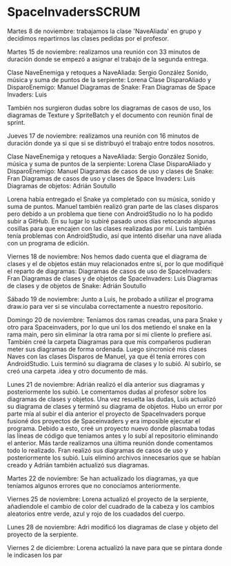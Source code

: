 # SpaceInvadersSCRUM

Martes 8 de noviembre: trabajamos la clase 'NaveAliada' en grupo y decidimos repartirnos las clases pedidas por el profesor.

Martes 15 de noviembre: realizamos una reunión con 33 minutos de duración donde se empezó a asignar el trabajo de la segunda entrega.

Clase NaveEnemiga y retoques a NaveAliada: Sergio González
Sonido, música y suma de puntos de la serpiente: Lorena
Clase DisparoAliado y DisparoEnemigo: Manuel
Diagramas de Snake: Fran
Diagramas de Space Invaders: Luis

También nos surgieron dudas sobre los diagramas de casos de uso, los diagramas de Texture y SpriteBatch y el documento con reunión final de sprint.

Jueves 17 de noviembre: realizamos una reunión con 16 minutos de duración donde ya si que si se distribuyó el trabajo entre todos nosotros.

Clase NaveEnemiga y retoques a NaveAliada: Sergio González
Sonido, música y suma de puntos de la serpiente: Lorena
Clase DisparoAliado y DisparoEnemigo: Manuel
Diagramas de casos de uso y clases de Snake: Fran
Diagramas de casos de uso y clases de Space Invaders: Luis
Diagramas de objetos: Adrián Soutullo

Lorena había entregado el Snake ya completado con su música, sonido y suma de puntos. Manuel también realizó gran parte de las clases disparos pero debido a un problema que tiene con AndroidStudio no lo ha podido subir a GitHub. En su lugar lo subiré pasado unos días retocando algunas cosillas para que encajen con las clases realizadas por mí. Luis también tenía problemas con AndroidStudio, así que intentó diseñar una nave aliada con un programa de edición.

Viernes 18 de noviembre: Nos hemos dado cuenta que el diagrama de clases y el de objetos están muy relacionados entre sí, por lo que modifiqué el reparto de diagramas:
Diagramas de casos de uso de SpaceInvaders: Fran
Diagramas de clases y de objetos de SpaceInvaders: Luis
Diagramas de clases y de objetos de Snake: Adrián Soutullo

Sábado 19 de noviembre: Junto a Luis, he probado a utilizar el programa draw.io para ver si se vinculaba correctamente a nuestro repositorio.

Domingo 20 de noviembre: Teníamos dos ramas creadas, una para Snake y otro para Spaceinvaders, por lo que uní los dos metiendo el snake en la rama main, pero sin eliminar la otra rama por si mi cliente lo prefiere así. También creé la carpeta Diagramas para que mis compañeros pudieran meter sus diagramas de forma ordenada. Luego sincronicé mis clases Naves con las clases Disparos de Manuel, ya que él tenía errores con AndroidStudio. Luis terminó su diagrama de clases y lo subió. Al subirlo, se creó una carpeta .idea y otro documento de más.

Lunes 21 de noviembre: Adrián realizó el día anterior sus diagramas y posteriormente los subió. Le comentamos dudas al profesor sobre los diagramas de clases y objetos. Una vez resuelta las dudas, Luis actualizó su diagrama de clases y terminó su diagrama de objetos. Hubo un error por parte mía al subir el día anterior el proyecto de SpaceInvaders porque fusioné dos proyectos de Spaceinvaders y era imposible ejecutar el programa. Debido a esto, creé un proyecto nuevo donde plasmaba todas las líneas de código que teniamos antes y lo subí al repositorio eliminando el anterior. Más tarde realizamos una última reunión donde comentamos todo lo realizado. Fran realizó sus diagramas de casos de uso y posteriormente los subió. Luis eliminó archivos innecesarios que se habían creado y Adrián también actualizó sus diagramas. 

Martes 22 de noviembre: Se han actualizado los diagramas, ya que teníamos algunos errores que no conocíamos anteriormente.

Viernes 25 de noviembre: Lorena actualizó el proyecto de la serpiente, añadiendole el cambio de color del cuadrado de la cabeza y los cambios aleatorios entre verde, azul y rojo de los cuadados del cuerpo.

Lunes 28 de noviembre: Adri modificó los diagramas de clase y objeto del proyecto de la serpiente.

Viernes 2 de diciembre: Lorena actualizó la nave para que se pintara donde le indicasen los par
